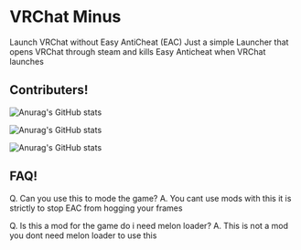 # VRChat Minus
Launch VRChat without Easy AntiCheat (EAC)
Just a simple Launcher that opens VRChat through steam and kills Easy Anticheat when VRChat launches

## Contributers!

![Anurag's GitHub stats](https://github-readme-stats.vercel.app/api?username=koyoinu&show_icons=true&theme=aura)


![Anurag's GitHub stats](https://github-readme-stats.vercel.app/api?username=AvyThyFloof&show_icons=true&theme=gotham)


![Anurag's GitHub stats](https://github-readme-stats.vercel.app/api?username=LudoDash&show_icons=true&theme=panda)

## FAQ!
Q. Can you use this to mode the game?
A. You cant use mods with this it is strictly to stop EAC from hogging your frames

Q. Is this a mod for the game do i need melon loader?
A. This is not a mod you dont need melon loader to use this
